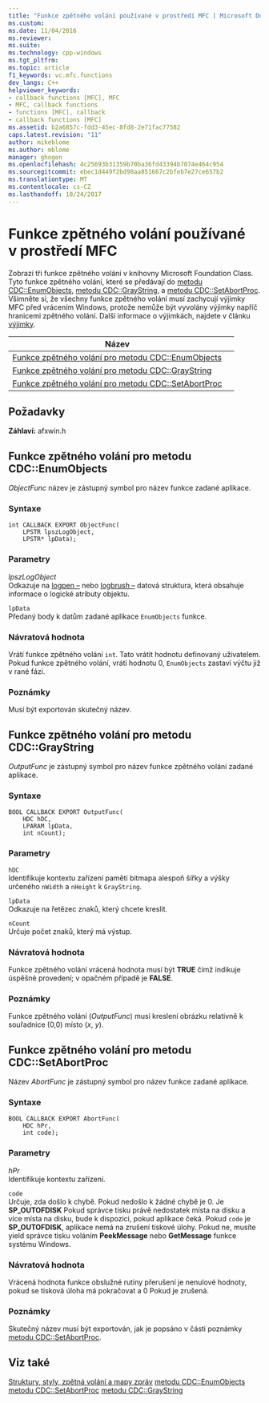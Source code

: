 ```yaml
---
title: "Funkce zpětného volání používané v prostředí MFC | Microsoft Docs"
ms.custom: 
ms.date: 11/04/2016
ms.reviewer: 
ms.suite: 
ms.technology: cpp-windows
ms.tgt_pltfrm: 
ms.topic: article
f1_keywords: vc.mfc.functions
dev_langs: C++
helpviewer_keywords:
- callback functions [MFC], MFC
- MFC, callback functions
- functions [MFC], callback
- callback functions [MFC]
ms.assetid: b2a6857c-fdd3-45ec-8fd8-2e71fac77582
caps.latest.revision: "11"
author: mikeblome
ms.author: mblome
manager: ghogen
ms.openlocfilehash: 4c25693b31359b70ba36fd43394b7074e464c954
ms.sourcegitcommit: ebec1d449f2bd98aa851667c2bfeb7e27ce657b2
ms.translationtype: MT
ms.contentlocale: cs-CZ
ms.lasthandoff: 10/24/2017
---
```

# <a name="callback-functions-used-by-mfc"></a>Funkce zpětného volání používané v prostředí MFC
Zobrazí tři funkce zpětného volání v knihovny Microsoft Foundation Class. Tyto funkce zpětného volání, které se předávají do [metodu CDC::EnumObjects](../../mfc/reference/cdc-class.md#enumobjects), [metodu CDC::GrayString](../../mfc/reference/cdc-class.md#graystring), a [metodu CDC::SetAbortProc](../../mfc/reference/cdc-class.md#setabortproc). Všimněte si, že všechny funkce zpětného volání musí zachycují výjimky MFC před vrácením Windows, protože nemůže být vyvolány výjimky napříč hranicemi zpětného volání. Další informace o výjimkách, najdete v článku [výjimky](../../mfc/exception-handling-in-mfc.md).  

|Název||  
|----------|-----------------|  
|[Funkce zpětného volání pro metodu CDC::EnumObjects](#enum_objects)||  
|[Funkce zpětného volání pro metodu CDC::GrayString](#graystring)||
|[Funkce zpětného volání pro metodu CDC::SetAbortProc](#setabortproc)|| 

## <a name="requirements"></a>Požadavky  
 **Záhlaví:** afxwin.h 

## <a name="enum_objects"></a>Funkce zpětného volání pro metodu CDC::EnumObjects
*ObjectFunc* název je zástupný symbol pro název funkce zadané aplikace.  
  
### <a name="syntax"></a>Syntaxe  
  
```  
int CALLBACK EXPORT ObjectFunc(
    LPSTR lpszLogObject,  
    LPSTR* lpData);
```  
  
### <a name="parameters"></a>Parametry  
 *lpszLogObject*  
 Odkazuje na [logpen –](../../mfc/reference/logpen-structure.md) nebo [logbrush –](../../mfc/reference/logbrush-structure.md) datová struktura, která obsahuje informace o logické atributy objektu.  
  
 `lpData`  
 Předaný body k datům zadané aplikace `EnumObjects` funkce.  
  
### <a name="return-value"></a>Návratová hodnota  
 Vrátí funkce zpětného volání `int`. Tato vrátit hodnotu definovaný uživatelem. Pokud funkce zpětného volání, vrátí hodnotu 0, `EnumObjects` zastaví výčtu již v rané fázi.  
  
### <a name="remarks"></a>Poznámky  
 Musí být exportován skutečný název.  
  
## <a name="graystring"></a>Funkce zpětného volání pro metodu CDC::GrayString
*OutputFunc* je zástupný symbol pro název funkce zpětného volání zadané aplikace.  
  
### <a name="syntax"></a>Syntaxe  
  
```  
BOOL CALLBACK EXPORT OutputFunc(
    HDC hDC,  
    LPARAM lpData,  
    int nCount);
```  
  
### <a name="parameters"></a>Parametry  
 `hDC`  
 Identifikuje kontextu zařízení paměti bitmapa alespoň šířky a výšky určeného `nWidth` a `nHeight` k `GrayString`.  
  
 `lpData`  
 Odkazuje na řetězec znaků, který chcete kreslit.  
  
 `nCount`  
 Určuje počet znaků, který má výstup.  
  
### <a name="return-value"></a>Návratová hodnota  
 Funkce zpětného volání vrácená hodnota musí být **TRUE** čímž indikuje úspěšné provedení; v opačném případě je **FALSE**.  
  
### <a name="remarks"></a>Poznámky  
 Funkce zpětného volání (*OutputFunc*) musí kreslení obrázku relativně k souřadnice (0,0) místo (*x*, *y*).  

## <a name="setabortproc"></a>Funkce zpětného volání pro metodu CDC::SetAbortProc
Název *AbortFunc* je zástupný symbol pro název funkce zadané aplikace.  
  
### <a name="syntax"></a>Syntaxe  
  
```  
BOOL CALLBACK EXPORT AbortFunc(
    HDC hPr,  
    int code);
```  
  
### <a name="parameters"></a>Parametry  
 *hPr*  
 Identifikuje kontextu zařízení.  
  
 `code`  
 Určuje, zda došlo k chybě. Pokud nedošlo k žádné chybě je 0. Je **SP_OUTOFDISK** Pokud správce tisku právě nedostatek místa na disku a více místa na disku, bude k dispozici, pokud aplikace čeká. Pokud `code` je **SP_OUTOFDISK**, aplikace nemá na zrušení tiskové úlohy. Pokud ne, musíte yield správce tisku voláním **PeekMessage** nebo **GetMessage** funkce systému Windows.  
  
### <a name="return-value"></a>Návratová hodnota  
 Vrácená hodnota funkce obslužné rutiny přerušení je nenulové hodnoty, pokud se tisková úloha má pokračovat a 0 Pokud je zrušená.  
  
### <a name="remarks"></a>Poznámky  
 Skutečný název musí být exportován, jak je popsáno v části poznámky [metodu CDC::SetAbortProc](../../mfc/reference/cdc-class.md#setabortproc).  
 
  
## <a name="see-also"></a>Viz také  
 [Struktury, styly, zpětná volání a mapy zpráv](structures-styles-callbacks-and-message-maps.md) [metodu CDC::EnumObjects](../../mfc/reference/cdc-class.md#enumobjects) [metodu CDC::SetAbortProc](../../mfc/reference/cdc-class.md#setabortproc) [metodu CDC::GrayString](../../mfc/reference/cdc-class.md#graystring)

